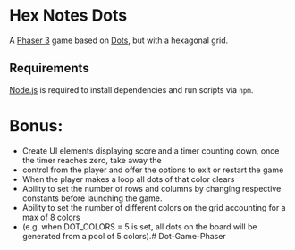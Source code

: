 # Hex Notes Dots

A [Phaser 3](https://phaser.io/phaser3) game based on [Dots](https://www.youtube.com/watch?v=2X1s4aMSUrE), but with a hexagonal grid.


## Requirements

[Node.js](https://nodejs.org) is required to install dependencies and run scripts via `npm`.



# Bonus:
* Create UI elements displaying score and a timer counting down, once the timer reaches zero, take away the
* control from the player and offer the options to exit or restart the game
* When the player makes a loop all dots of that color clears
*  Ability to set the number of rows and columns by changing respective constants before launching the game.
*  Ability to set the number of different colors on the grid accounting for a max of 8 colors
* (e.g. when DOT_COLORS = 5 is set, all dots on the board will be generated from a pool of 5 colors).# Dot-Game-Phaser
